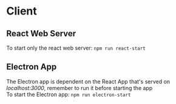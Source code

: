 # Client

## React Web Server
To start only the react web server: `npm run react-start`

## Electron App
The Electron app is dependent on the React App that's served on *localhost:3000*, remember to run it before starting the app  
To start the Electron app: `npm run electron-start`